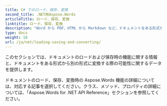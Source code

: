 ```yaml
---
title: C# でのロード、保存、変換
second_title: .NET用Aspose.Words
articleTitle: ロード、保存、変換
linktitle: ロード、保存、変換
description: "Word から PDF、HTML から Markdown など、ドキュメントをある形式から別の形式に変換する方法と、C# を使用してドキュメントを読み込んで保存する方法。"
type: docs
weight: 10
url: /ja/net/loading-saving-and-converting/
---
```


このセクションでは、ドキュメントのロードおよび保存時の機能に関する情報と、ドキュメントをある形式から別の形式に変換する際の可能性に関するデータを提供します。

ドキュメントのロード、保存、変換時の Aspose.Words 機能の詳細については、対応する記事を選択してください。クラス、メソッド、プロパティの詳細については、「Aspose.Words for .NET API Reference」セクションを参照してください。
